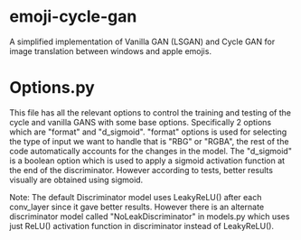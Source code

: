 # emoji-cycle-gan

A simplified implementation of Vanilla GAN (LSGAN) and Cycle GAN for image translation between windows and apple emojis. 


# Options.py
This file has all the relevant options to control the training and testing of the cycle and vanilla GANS with some base options. 
Specifically 2 options which are "format" and "d_sigmoid". 
"format" options is used for selecting the type of input we want to handle that is "RBG" or "RGBA", the rest of the code automatically accounts for the changes in the model. 
The "d_sigmoid" is a boolean option which is used to apply a sigmoid activation function at the end of the discriminator. However according to tests, better results visually are obtained using sigmoid. 

Note: The default Discriminator model uses LeakyReLU() after each conv_layer since it gave better results. 
However there is an alternate discriminator model called "NoLeakDiscriminator" in models.py which uses just ReLU() activation function in discriminator instead of LeakyReLU().

